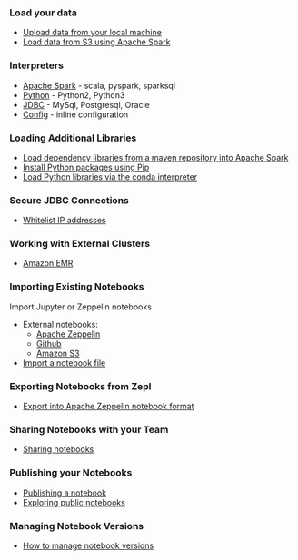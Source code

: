 <div markdown="1" class="row">
  <div class="col-md-6">

### Load your data
  - [Upload data from your local machine](guide/accessing_data)
  - [Load data from S3 using Apache Spark](guide/interpreter/spark/#load-data-from-aws-s3)

### Interpreters
  - [Apache Spark](guide/interpreter/spark) - scala, pyspark, sparksql
  - [Python](guide/interpreter/python) - Python2, Python3
  - [JDBC](guide/interpreter/jdbc) - MySql, Postgresql, Oracle
  - [Config](guide/interpreter/config) - inline configuration
  
### Loading Additional Libraries
  - [Load dependency libraries from a maven repository into Apache Spark](guide/interpreter/spark/#load-dependencies)
  - [Install Python packages using Pip](guide/interpreter/python/#pip)
  - [Load Python libraries via the conda interpreter](guide/interpreter/python/#manage-python-environment)

### Secure JDBC Connections
  - [Whitelist IP addresses](guide/interpreter/jdbc/#whitelist-ip-addresses)

### Working with External Clusters
  - [Amazon EMR](guide/emr_integration)
  </div>
  <div class="col-md-6">

### Importing Existing Notebooks
Import Jupyter or Zeppelin notebooks

  - External notebooks:
    - [Apache Zeppelin](guide/zeppelin_integration.md)
    - [Github](guide/github_integration.md)
    - [Amazon S3](guide/s3_integration.md)
  - [Import a notebook file](guide/import_notebook.md)

### Exporting Notebooks from Zepl
  - [Export into Apache Zeppelin notebook format](guide/export_notebook/#export-into-apache-zeppelin-notebook-format)

### Sharing Notebooks with your Team
  - [Sharing notebooks](guide/sharing_notebooks.md)

### Publishing your Notebooks
  - [Publishing a notebook](guide/sharing_notebooks/#publishing-notebooks-to-web)
  - [Exploring public notebooks](guide/exploring_notebooks.md)

### Managing Notebook Versions
  - [How to manage notebook versions](guide/feature_versioning.md)

  </div>
</div>
